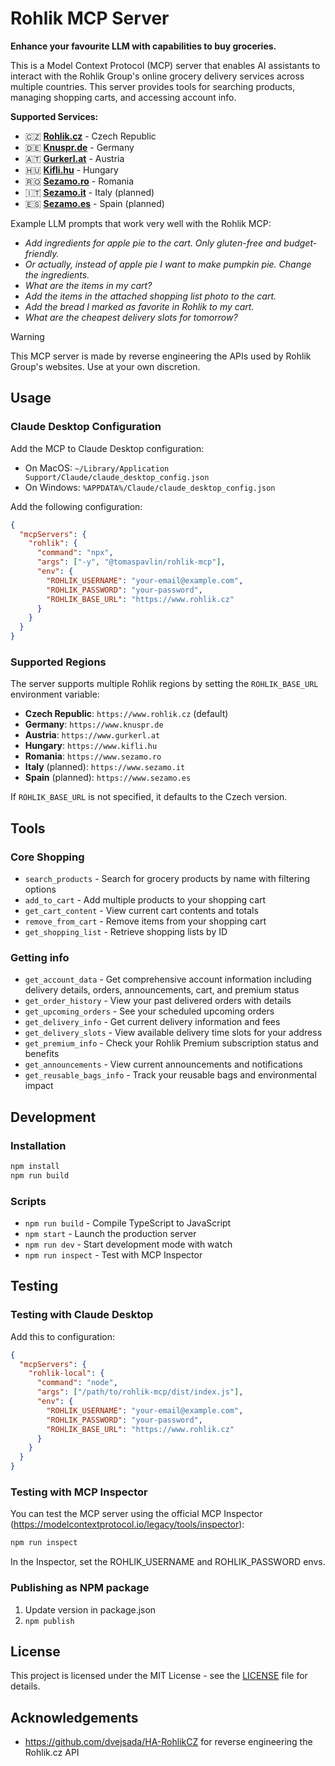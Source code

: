 # Rohlik MCP Server

**Enhance your favourite LLM with capabilities to buy groceries.**

This is a Model Context Protocol (MCP) server that enables AI assistants to interact with the Rohlik Group's online grocery delivery services across multiple countries. This server provides tools for searching products, managing shopping carts, and accessing account info.

**Supported Services:**
- 🇨🇿 **[Rohlik.cz](https://www.rohlik.cz)** - Czech Republic
- 🇩🇪 **[Knuspr.de](https://www.knuspr.de)** - Germany  
- 🇦🇹 **[Gurkerl.at](https://www.gurkerl.at)** - Austria
- 🇭🇺 **[Kifli.hu](https://www.kifli.hu)** - Hungary
- 🇷🇴 **[Sezamo.ro](https://www.sezamo.ro)** - Romania
- 🇮🇹 **[Sezamo.it](https://www.sezamo.it)** - Italy (planned)
- 🇪🇸 **[Sezamo.es](https://www.sezamo.es)** - Spain (planned)

Example LLM prompts that work very well with the Rohlik MCP:
- *Add ingredients for apple pie to the cart. Only gluten-free and budget-friendly.*
- *Or actually, instead of apple pie I want to make pumpkin pie. Change the ingredients.*
- *What are the items in my cart?*
- *Add the items in the attached shopping list photo to the cart.*
- *Add the bread I marked as favorite in Rohlik to my cart.*
- *What are the cheapest delivery slots for tomorrow?*

> [!WARNING]
> This MCP server is made by reverse engineering the APIs used by Rohlik Group's websites. Use at your own discretion.

## Usage

### Claude Desktop Configuration

Add the MCP to Claude Desktop configuration:
- On MacOS: `~/Library/Application Support/Claude/claude_desktop_config.json`
- On Windows: `%APPDATA%/Claude/claude_desktop_config.json`

Add the following configuration:

```json
{
  "mcpServers": {
    "rohlik": {
      "command": "npx",
      "args": ["-y", "@tomaspavlin/rohlik-mcp"],
      "env": {
        "ROHLIK_USERNAME": "your-email@example.com",
        "ROHLIK_PASSWORD": "your-password",
        "ROHLIK_BASE_URL": "https://www.rohlik.cz"
      }
    }
  }
}
```

### Supported Regions

The server supports multiple Rohlik regions by setting the `ROHLIK_BASE_URL` environment variable:

* **Czech Republic**: `https://www.rohlik.cz` (default)
* **Germany**: `https://www.knuspr.de`
* **Austria**: `https://www.gurkerl.at`
* **Hungary**: `https://www.kifli.hu`
* **Romania**: `https://www.sezamo.ro`
* **Italy** (planned): `https://www.sezamo.it`
* **Spain** (planned): `https://www.sezamo.es`

If `ROHLIK_BASE_URL` is not specified, it defaults to the Czech version.

## Tools

### Core Shopping
- `search_products` - Search for grocery products by name with filtering options
- `add_to_cart` - Add multiple products to your shopping cart
- `get_cart_content` - View current cart contents and totals
- `remove_from_cart` - Remove items from your shopping cart
- `get_shopping_list` - Retrieve shopping lists by ID

### Getting info
- `get_account_data` - Get comprehensive account information including delivery details, orders, announcements, cart, and premium status
- `get_order_history` - View your past delivered orders with details
- `get_upcoming_orders` - See your scheduled upcoming orders
- `get_delivery_info` - Get current delivery information and fees
- `get_delivery_slots` - View available delivery time slots for your address
- `get_premium_info` - Check your Rohlik Premium subscription status and benefits
- `get_announcements` - View current announcements and notifications
- `get_reusable_bags_info` - Track your reusable bags and environmental impact

## Development

### Installation

```bash
npm install
npm run build
```

### Scripts

- `npm run build` - Compile TypeScript to JavaScript
- `npm start` - Launch the production server
- `npm run dev` - Start development mode with watch
- `npm run inspect` - Test with MCP Inspector

## Testing

### Testing with Claude Desktop

Add this to configuration:

```json
{
  "mcpServers": {
    "rohlik-local": {
      "command": "node",
      "args": ["/path/to/rohlik-mcp/dist/index.js"],
      "env": {
        "ROHLIK_USERNAME": "your-email@example.com",
        "ROHLIK_PASSWORD": "your-password",
        "ROHLIK_BASE_URL": "https://www.rohlik.cz"
      }
    }
  }
}
```

### Testing with MCP Inspector

You can test the MCP server using the official MCP Inspector (https://modelcontextprotocol.io/legacy/tools/inspector):

```bash
npm run inspect
```

In the Inspector, set the ROHLIK_USERNAME and ROHLIK_PASSWORD envs.

### Publishing as NPM package

1. Update version in package.json
2. `npm publish`

## License

This project is licensed under the MIT License - see the [LICENSE](LICENSE) file for details.

## Acknowledgements

- https://github.com/dvejsada/HA-RohlikCZ for reverse engineering the Rohlik.cz API
